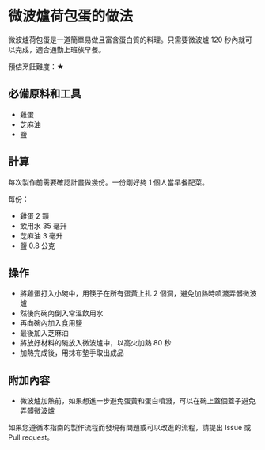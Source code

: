 # 微波爐荷包蛋的做法

微波爐荷包蛋是一道簡單易做且富含蛋白質的料理。只需要微波爐 120 秒內就可以完成，適合通勤上班族早餐。

預估烹飪難度：★

## 必備原料和工具

- 雞蛋
- 芝麻油
- 鹽

## 計算

每次製作前需要確認計畫做幾份。一份剛好夠 1 個人當早餐配菜。

每份：

- 雞蛋 2 顆  
- 飲用水 35 毫升  
- 芝麻油 3 毫升  
- 鹽 0.8 公克  

## 操作

- 將雞蛋打入小碗中，用筷子在所有蛋黃上扎 2 個洞，避免加熱時噴濺弄髒微波爐  
- 然後向碗內倒入常溫飲用水  
- 再向碗內加入食用鹽  
- 最後加入芝麻油  
- 將放好材料的碗放入微波爐中，以高火加熱 80 秒  
- 加熱完成後，用抹布墊手取出成品  

## 附加內容

- 微波爐加熱前，如果想進一步避免蛋黃和蛋白噴濺，可以在碗上蓋個蓋子避免弄髒微波爐

如果您遵循本指南的製作流程而發現有問題或可以改進的流程，請提出 Issue 或 Pull request。
